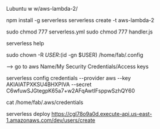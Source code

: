 
Lubuntu w w/aws-lambda-2/

npm install -g serverless
serverless create -t aws-lambda-2

sudo chmod 777 serverless.yml 
sudo chmod 777 handler.js 

serverless help

sudo chown -R $USER:$(id -gn $USER) /home/fab/.config

--> go to aws Name/My Security Credentials/Access keys

serverless config credentials --provider aws --key AKIAIATPXKSU4BHXPIVA --secret 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

cat /home/fab/.aws/credentials 

serverless deploy
https://cgl78o9a0d.execute-api.us-east-1.amazonaws.com/dev/users/create


